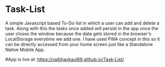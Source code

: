 # Task-List
A simple Javascript based To-Do list in which a user can add and delete a task. Along with this the tasks once added will persist in the app once the user closes the window because the data gets stored in the browser's LocalStorage everytime we add one.  I have used PWA concept in this so it can be directly accessed from your home screen just like a Standalone Native Mobile App.

#App is live at:
 https://vaibhavkaul69.github.io/Task-List/

